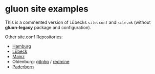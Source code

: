 # gluon site examples

This is a commented version of Lübecks `site.conf` and `site.mk` (without **gluon-legacy** package and configuration).

Other site.conf Repositories:

* [Hamburg](https://github.com/freifunkhamburg/site-ffhh)
* [Lübeck](https://github.com/freifunk-gluon/site-ffhl)
* [Mainz](https://github.com/Freifunk-Mainz/site-ffmz)
* Oldenburg: [gitphp](http://git.freifunk-ol.de/projects/ffol/gluon-siteconf.git) / [redmine](https://ticket.freifunk-ol.de/projects/siteconf-ffol/repository)
* [Paderborn](https://git.c3pb.de/freifunk-pb/site-ffpb)
